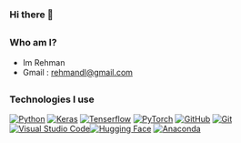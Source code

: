 ### Hi there 👋
##
### Who am I?
 - Im Rehman 
 - Gmail : rehmandl@gmail.com
##
### Technologies I use
[![Python](https://img.shields.io/badge/Python-3776AB?logo=python&logoColor=fff)](#) [![Keras](https://camo.githubusercontent.com/3273a45ec79393f6c4b318df008b94f722ad27f6d3d700976ac96567fb024ed9/68747470733a2f2f696d672e736869656c64732e696f2f62616467652f4b657261732d4646303030303f6c6f676f3d6b65726173266c6f676f436f6c6f723d6666303030)](#) [![Tenserflow](https://img.shields.io/badge/Tensorflow-F05032?logo=tensorflow&logoColor=fff)](#) [![PyTorch](https://img.shields.io/badge/PyTorch-F05032.svg?&logo=pytorch&logoColor=white)](#) [![GitHub](https://img.shields.io/badge/GitHub-%23121011.svg?logo=github&logoColor=white)](#) [![Git](https://img.shields.io/badge/Git-F05032?logo=git&logoColor=fff)](#) [![Visual Studio Code](https://custom-icon-badges.demolab.com/badge/Visual%20Studio%20Code-0078d7.svg?logo=vsc&logoColor=white)](#)[![Hugging Face](https://img.shields.io/badge/Hugging%20Face-FFD21E?logo=huggingface&logoColor=000)](#) [![Anaconda](https://img.shields.io/badge/Anaconda-44A833?logo=anaconda&logoColor=fff)](#)

